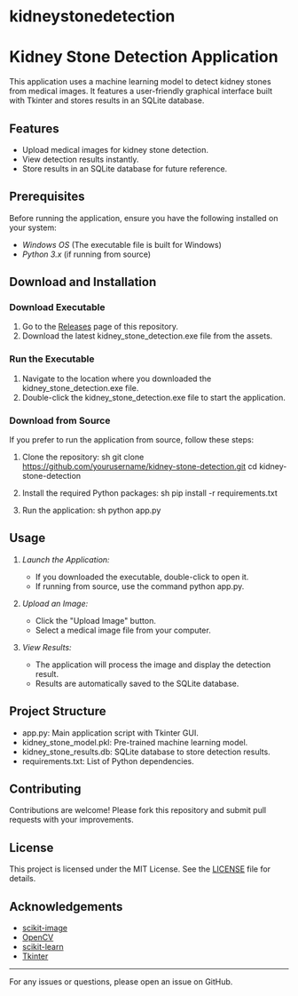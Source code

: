 # kidneystonedetection
# Kidney Stone Detection Application

This application uses a machine learning model to detect kidney stones from medical images. It features a user-friendly graphical interface built with Tkinter and stores results in an SQLite database.

## Features

- Upload medical images for kidney stone detection.
- View detection results instantly.
- Store results in an SQLite database for future reference.

## Prerequisites

Before running the application, ensure you have the following installed on your system:

- *Windows OS* (The executable file is built for Windows)
- *Python 3.x* (if running from source)

## Download and Installation

### Download Executable

1. Go to the [Releases](https://github.com/yourusername/kidney-stone-detection/releases) page of this repository.
2. Download the latest kidney_stone_detection.exe file from the assets.

### Run the Executable

1. Navigate to the location where you downloaded the kidney_stone_detection.exe file.
2. Double-click the kidney_stone_detection.exe file to start the application.

### Download from Source

If you prefer to run the application from source, follow these steps:

1. Clone the repository:
    sh
    git clone https://github.com/yourusername/kidney-stone-detection.git
    cd kidney-stone-detection
    

2. Install the required Python packages:
    sh
    pip install -r requirements.txt
    

3. Run the application:
    sh
    python app.py
    

## Usage

1. *Launch the Application:*
   - If you downloaded the executable, double-click to open it.
   - If running from source, use the command python app.py.

2. *Upload an Image:*
   - Click the "Upload Image" button.
   - Select a medical image file from your computer.

3. *View Results:*
   - The application will process the image and display the detection result.
   - Results are automatically saved to the SQLite database.

## Project Structure

- app.py: Main application script with Tkinter GUI.
- kidney_stone_model.pkl: Pre-trained machine learning model.
- kidney_stone_results.db: SQLite database to store detection results.
- requirements.txt: List of Python dependencies.

## Contributing

Contributions are welcome! Please fork this repository and submit pull requests with your improvements.

## License

This project is licensed under the MIT License. See the [LICENSE](LICENSE) file for details.

## Acknowledgements

- [scikit-image](https://scikit-image.org/)
- [OpenCV](https://opencv.org/)
- [scikit-learn](https://scikit-learn.org/)
- [Tkinter](https://wiki.python.org/moin/TkInter)

---

For any issues or questions, please open an issue on GitHub.